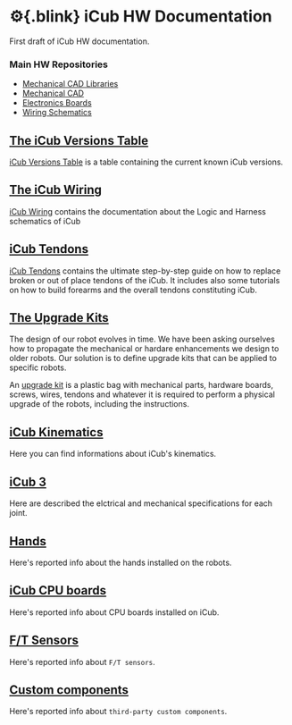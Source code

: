 # :gear:{.blink} iCub HW Documentation
First draft of iCub HW documentation.

### Main HW Repositories
- [Mechanical CAD Libraries](https://github.com/icub-tech-iit/cad-libraries)
- [Mechanical CAD](https://github.com/icub-tech-iit/cad-mechanics-public)
- [Electronics Boards](https://github.com/icub-tech-iit/electronics-boards-public)
- [Wiring Schematics](https://github.com/icub-tech-iit/electronics-wiring-public)

## [The iCub Versions Table](./icub_versions/index.md)
[iCub Versions Table](./icub_versions/index.md) is a table containing the current known iCub versions.

## [The iCub Wiring](./icub_wiring/index.md)
[iCub Wiring](./icub_wiring/index.md) contains the documentation about the Logic and Harness schematics of iCub

## [iCub Tendons](./icub_tendons/index.md)
[iCub Tendons](./icub_tendons/index.md) contains the ultimate step-by-step guide on how to replace broken or out of place tendons of the iCub. It includes also some tutorials on how to build forearms and the overall tendons constituting iCub.

## [The Upgrade Kits](./upgrade_kits/index.md)
The design of our robot evolves in time. We have been asking ourselves how to propagate the mechanical or hardare enhancements we design to older robots. Our solution is to define upgrade kits that can be applied to specific robots.

An [upgrade kit](./upgrade_kits/index.md) is a plastic bag with mechanical parts, hardware boards, screws, wires, tendons and whatever it is required to perform a physical upgrade of the robots, including the instructions.

## [iCub Kinematics](./icub_kinematics/index.md)
Here you can find informations about iCub's kinematics.

## [iCub 3](./icub3/icub3-joints.md)
Here are described the elctrical and mechanical specifications for each joint.

## [Hands](./hands/index.md)
Here's reported info about the hands installed on the robots.

## [iCub CPU boards](./icub_cpu_boards/icub_cpu_boards.md)
Here's reported info about CPU boards installed on iCub.

## [F/T Sensors](./ft_sensors/index.md)
Here's reported info about `F/T sensors`.

## [Custom components](./custom_components/custom_components.md)
Here's reported info about `third-party custom components`.
